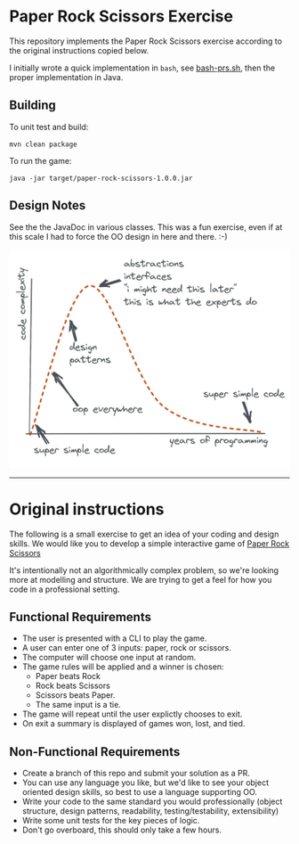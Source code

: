 # Paper Rock Scissors Exercise

This repository implements the Paper Rock Scissors exercise according to the original instructions copied below.

I initially wrote a quick implementation in `bash`, see [bash-prs.sh](bash-prs.sh), then the proper implementation in Java.

## Building

To unit test and build:

    mvn clean package

To run the game:

    java -jar target/paper-rock-scissors-1.0.0.jar

## Design Notes

See the the JavaDoc in various classes.  This was a fun exercise, even if at this scale I had to force the OO design in here and there. :-)

![design abstraction evolution curve](design-abstraction-curve.jpg)

---

# Original instructions

The following is a small exercise to get an idea of your coding and design skills. We would like you to develop a simple interactive game of [Paper Rock Scissors](https://en.wikipedia.org/wiki/Rock_paper_scissors)

It's intentionally not an algorithmically complex problem, so we're looking more at modelling and structure. We are trying to get a feel for how you code in a professional setting.

## Functional Requirements
* The user is presented with a CLI to play the game. 
* A user can enter one of 3 inputs: paper, rock or scissors.
* The computer will choose one input at random.
* The game rules will be applied and a winner is chosen: 
  - Paper beats Rock
  - Rock beats Scissors
  - Scissors beats Paper. 
  - The same input is a tie. 
* The game will repeat until the user explictly chooses to exit.
* On exit a summary is displayed of games won, lost, and tied.

## Non-Functional Requirements
* Create a branch of this repo and submit your solution as a PR. 
* You can use any language you like, but we'd like to see your object oriented design skills, so best to use a language supporting OO. 
* Write your code to the same standard you would professionally (object structure, design patterns, readability, testing/testability, extensibility)
* Write some unit tests for the key pieces of logic. 
* Don't go overboard, this should only take a few hours.


